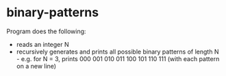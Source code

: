 # binary-patterns
Program does the following:
  - reads an integer N
  - recursively generates and prints all possible binary patterns of length N
        - e.g. for N = 3, prints 000 001 010 011 100 101 110 111 (with each pattern on a new line)
